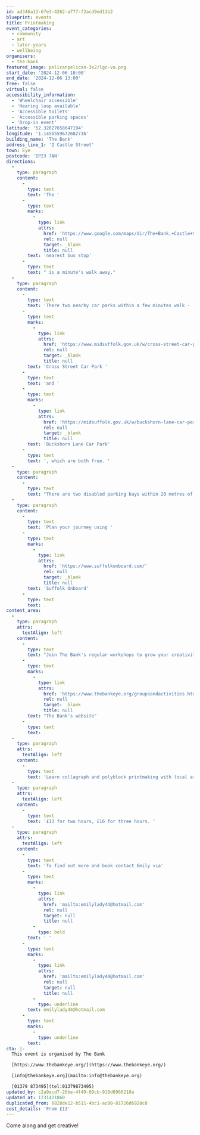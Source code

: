 ```yaml
---
id: ad346a13-67e3-4262-a777-f2acd9ed13b2
blueprint: events
title: Printmaking
event_categories:
  - community
  - art
  - later-years
  - wellbeing
organisers:
  - the-bank
featured_image: pelicanpelican-3x2/lgc-va.png
start_date: '2024-12-06 10:00'
end_date: '2024-12-06 13:00'
free: false
virtual: false
accessibility_information:
  - 'Wheelchair accessible'
  - 'Hearing loop available'
  - 'Accessible toilets'
  - 'Accessible parking spaces'
  - 'Drop-in event'
latitude: '52.32027658647194'
longitude: '1.1456559672682736'
building_name: 'The Bank'
address_line_1: '2 Castle Street'
town: Eye
postcode: 'IP23 7AN'
directions:
  -
    type: paragraph
    content:
      -
        type: text
        text: 'The '
      -
        type: text
        marks:
          -
            type: link
            attrs:
              href: 'https://www.google.com/maps/dir/The+Bank,+Castle+Street,+Eye/Vion+Food,+Eye+IP23+7AJ/@52.3201482,1.1420869,17z/data=!3m1!4b1!4m14!4m13!1m5!1m1!1s0x47d9bfb669857abf:0x610efd54601071e3!2m2!1d1.1456809!2d52.3201253!1m5!1m1!1s0x47d9bfb6ea1617bd:0x72bbb2ba309a7708!2m2!1d1.143569!2d52.320175!3e3?entry=ttu&g_ep=EgoyMDI0MTEwNi4wIKXMDSoASAFQAw%3D%3D'
              rel: null
              target: _blank
              title: null
        text: 'nearest bus stop'
      -
        type: text
        text: " is a minute's walk away."
  -
    type: paragraph
    content:
      -
        type: text
        text: 'There two nearby car parks within a few minutes walk - '
      -
        type: text
        marks:
          -
            type: link
            attrs:
              href: 'https://www.midsuffolk.gov.uk/w/cross-street-car-park-1'
              rel: null
              target: _blank
              title: null
        text: 'Cross Street Car Park '
      -
        type: text
        text: 'and '
      -
        type: text
        marks:
          -
            type: link
            attrs:
              href: 'https://midsuffolk.gov.uk/w/buckshorn-lane-car-park'
              rel: null
              target: _blank
              title: null
        text: 'Buckshorn Lane Car Park'
      -
        type: text
        text: ', which are both free. '
  -
    type: paragraph
    content:
      -
        type: text
        text: "There are two disabled parking bays within 20 metres of The Bank's door, the other side of the T-Junction."
  -
    type: paragraph
    content:
      -
        type: text
        text: 'Plan your journey using '
      -
        type: text
        marks:
          -
            type: link
            attrs:
              href: 'https://www.suffolkonboard.com/'
              rel: null
              target: _blank
              title: null
        text: 'Suffolk Onboard'
      -
        type: text
        text: .
content_area:
  -
    type: paragraph
    attrs:
      textAlign: left
    content:
      -
        type: text
        text: "Join The Bank's regular workshops to grow your creativity and meet new people. To see the full list of groups, visit "
      -
        type: text
        marks:
          -
            type: link
            attrs:
              href: 'https://www.thebankeye.org/groupsandactivities.html'
              rel: null
              target: _blank
              title: null
        text: "The Bank's website"
      -
        type: text
        text: .
  -
    type: paragraph
    attrs:
      textAlign: left
    content:
      -
        type: text
        text: '​Learn collagraph and polyblock printmaking with local artist Emily Procner.'
  -
    type: paragraph
    attrs:
      textAlign: left
    content:
      -
        type: text
        text: '£13 for two hours, £16 for three hours. '
  -
    type: paragraph
    attrs:
      textAlign: left
    content:
      -
        type: text
        text: 'To find out more and book contact Emily via'
      -
        type: text
        marks:
          -
            type: link
            attrs:
              href: 'mailto:emilylady44@hotmail.com'
              rel: null
              target: null
              title: null
          -
            type: bold
        text: ' '
      -
        type: text
        marks:
          -
            type: link
            attrs:
              href: 'mailto:emilylady44@hotmail.com'
              rel: null
              target: null
              title: null
          -
            type: underline
        text: emilylady44@hotmail.com
      -
        type: text
        marks:
          -
            type: underline
        text: .
cta: |-
  This event is organised by The Bank

  [https://www.thebankeye.org/](https://www.thebankeye.org/)

  [info@thebankeye.org](mailto:info@thebankeye.org)

  [01379 873495](tel:01379873495)
updated_by: c2a9acd7-26be-4f49-89cb-918d0960210a
updated_at: 1731421860
duplicated_from: 6828de12-b511-4bc1-ac00-81726d6928c0
cost_details: 'From £13'
---
```

Come along and get creative!